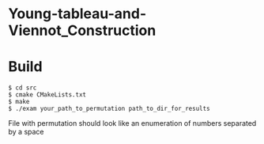 # Young-tableau-and-Viennot_Construction

# Build
```
$ cd src
$ cmake CMakeLists.txt
$ make
$ ./exam your_path_to_permutation path_to_dir_for_results
```
File with permutation should look like an enumeration of numbers separated by a space
